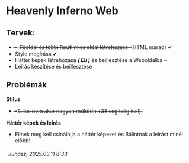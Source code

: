 # Heavenly Inferno Web

## Tervek:
- ̶--F̶ő̶o̶l̶d̶a̶l̶ ̶é̶s̶ ̶t̶ö̶b̶b̶i̶ ̶R̶o̶u̶t̶l̶i̶n̶k̶e̶s̶ ̶o̶l̶d̶a̶l̶ ̶l̶é̶t̶r̶e̶h̶o̶z̶á̶s̶a̶ ̶  (HTML marad) ✔
- Style megírása ✔
- Háttér képek létrehozása ***( Eli )*** és beillesztése a Weboldalba ~
- Leírás készítése és beillesztése

## Problémák

**Stílus**
 -  ̶-S̶t̶í̶l̶u̶s̶ ̶n̶e̶m̶ ̶a̶k̶a̶r̶ ̶n̶a̶g̶y̶o̶n̶ ̶m̶ű̶k̶ö̶d̶n̶i̶ ̶(̶G̶B̶ ̶s̶e̶g̶í̶t̶s̶é̶g̶ ̶k̶e̶l̶l̶)̶

**Háttér képek és leírás**
 - Elinek meg kell csinálnija a háttér képeket és Bálintnak a leírást minél előbb!




###### -Juhász, 2025.03.11 8:33
